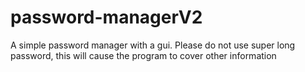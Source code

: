 # password-managerV2
A simple password manager with a gui. Please do not use super long password, this will cause the program to cover other information

